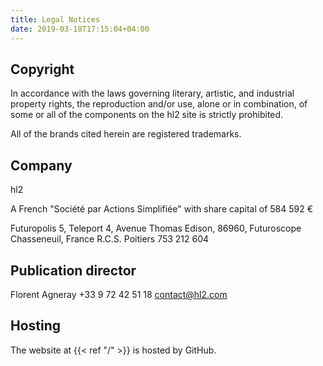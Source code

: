 ```yaml
---
title: Legal Notices
date: 2019-03-18T17:15:04+04:00
---
```


## Copyright

In accordance with the laws governing literary, artistic, and industrial property rights, the reproduction and/or use, alone or in combination, of some or all of the components on the hl2 site is strictly prohibited.

All of the brands cited herein are registered trademarks.

## Company

hl2

A French "Société par Actions Simplifiée" with share capital of 584 592 €

Futuropolis 5, Teleport 4,
Avenue Thomas Edison,
86960, Futuroscope Chasseneuil, France
R.C.S. Poitiers 753 212 604

## Publication director

Florent Agneray
+33 9 72 42 51 18
contact@hl2.com

## Hosting

The website at {{< ref "/" >}} is hosted by GitHub.
